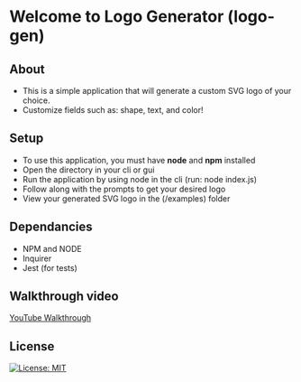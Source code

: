 # Welcome to Logo Generator (logo-gen) 

## About
- This is a simple application that will generate a custom SVG logo of your choice.
- Customize fields such as: shape, text, and color!

## Setup
- To use this application, you must have **node** and **npm** installed
- Open the directory in your cli or gui
- Run the application by using node in the cli (run: node index.js)
- Follow along with the prompts to get your desired logo
- View your generated SVG logo in the (/examples) folder

## Dependancies
- NPM and NODE
- Inquirer
- Jest (for tests)

## Walkthrough video
[YouTube Walkthrough](https://youtu.be/8KcO-9d6rmI)

## License
[![License: MIT](https://img.shields.io/badge/License-MIT-yellow.svg)](https://opensource.org/licenses/MIT)
